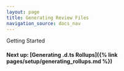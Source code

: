 ```yaml
---
layout: page
title: Generating Review Files
navigation_source: docs_nav
---
```


Getting Started

#### Next up: [Generating .d.ts Rollups]({% link pages/setup/generating_rollups.md %})
